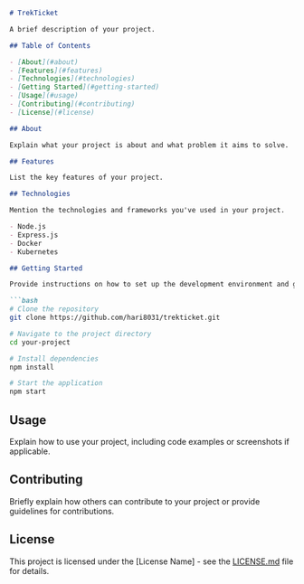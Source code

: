 ```markdown
# TrekTicket

A brief description of your project.

## Table of Contents

- [About](#about)
- [Features](#features)
- [Technologies](#technologies)
- [Getting Started](#getting-started)
- [Usage](#usage)
- [Contributing](#contributing)
- [License](#license)

## About

Explain what your project is about and what problem it aims to solve.

## Features

List the key features of your project.

## Technologies

Mention the technologies and frameworks you've used in your project.

- Node.js
- Express.js
- Docker
- Kubernetes

## Getting Started

Provide instructions on how to set up the development environment and get your project up and running locally.

```bash
# Clone the repository
git clone https://github.com/hari8031/trekticket.git

# Navigate to the project directory
cd your-project

# Install dependencies
npm install

# Start the application
npm start
```

## Usage

Explain how to use your project, including code examples or screenshots if applicable.

## Contributing

Briefly explain how others can contribute to your project or provide guidelines for contributions.

## License

This project is licensed under the [License Name] - see the [LICENSE.md](LICENSE.md) file for details.
```

